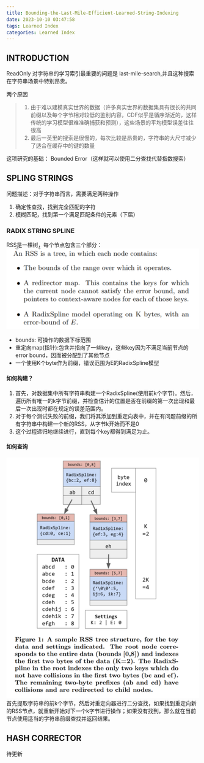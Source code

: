 ```yaml
---
title: Bounding-the-Last-Mile-Efficient-Learned-String-Indexing
date: 2023-10-10 03:47:58
tags: Learned Index
categories: Learned Index
---
```


## INTRODUCTION
ReadOnly
对字符串的学习索引最重要的问题是 last-mile-search,并且这种搜索在字符串场景中特别昂贵。

两个原因
> 1. 由于难以建模真实世界的数据（许多真实世界的数据集具有很长的共同前缀以及每个字节相对较低的鉴别内容，CDF似乎是循序渐近的，这样传统的学习模型很难准确捕获和预测），这些场景的平均模型误差往往很高
> 2. 最后一英里的搜索是很慢的，每次比较是昂贵的，字符串的大尺寸减少了适合在缓存中的键的数量

这项研究的基础： Bounded Error（这样就可以使用二分查找代替指数搜索）

## SPLING STRINGS
问题描述：对于字符串而言，需要满足两种操作
1. 确定性查找，找到完全匹配的字符
2. 模糊匹配，找到第一个满足匹配条件的元素（下届）

### RADIX STRING SPLINE
RSS是一棵树，每个节点包含三个部分：
![img](../imgaes/../images/Bounding-the-Last-Mile-Efficient-Learned-String-Indexing/2.png)
- bounds: 可操作的数据下标范围
- 重定向map(指针):包含并指向了一些key，这些key因为不满足当前节点的error bound，因而被分配到了其他节点
- 一个使用K个byte作为前缀，错误范围为E的RadixSpline模型

#### 如何构建？
1. 首先，对数据集中所有字符串构建一个RadixSpline(使用前k个字节)。然后，遍历所有唯一的k字节前缀，并检查估计的位置是否在前缀的第一次出现和最后一次出现时都在规定的误差范围内。
2. 对于每个测试失败的前缀，我们将其添加到重定向表中，并在有问题前缀的所有字符串中构建一个新的RSS，从字节k开始而不是0
3. 这个过程递归地继续进行，直到每个key都得到满足为止。

#### 如何查询

![img](../images/Bounding-the-Last-Mile-Efficient-Learned-String-Indexing/1.png)
首先提取字符串的前k个字节，然后对重定向器进行二分查找，如果找到重定向新的RSS节点，就重新开始对下一个k字节进行操作；如果没有找到，那么就在当前节点使用适当的字符串前缀查找并返回结果。

## HASH CORRECTOR
待更新